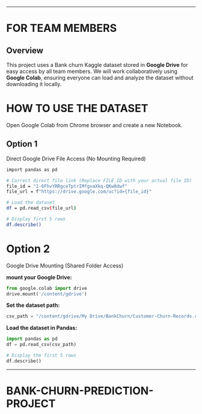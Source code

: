 ---
# FOR TEAM MEMBERS

## Overview
This project uses a  Bank churn Kaggle dataset stored in **Google Drive** for easy access by all team members. We will work collaboratively using **Google Colab**, ensuring everyone can load and analyze the dataset without downloading it locally.

# HOW TO USE THE DATASET
 Open Google Colab from Chrome browser and create a new Notebook.

 ## Option 1
 Direct Google Drive File Access (No Mounting Required)
 
 ```sh
 import pandas as pd

# Correct direct file link (Replace FILE_ID with your actual file ID)
file_id = "1-6FhvYRRgceTptrIMfgvaXkq-QKw8dwf"
file_url = f"https://drive.google.com/uc?id={file_id}"

# Load the dataset
df = pd.read_csv(file_url)

# Display first 5 rows
df.describe()
```

# Option 2
Google Drive Mounting (Shared Folder Access)

 **mount your Google Drive:**
```python
from google.colab import drive
drive.mount('/content/gdrive')
```

 **Set the dataset path:**
```python
csv_path = "/content/gdrive/My Drive/BankChurn/Customer-Churn-Records.csv"
```
 **Load the dataset in Pandas:**
```python
import pandas as pd
df = pd.read_csv(csv_path)

# Display the first 5 rows
df.describe()
```
 ---
 
# BANK-CHURN-PREDICTION-PROJECT





